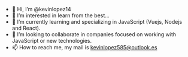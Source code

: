 - 👋 Hi, I’m @kevinlopez14
- 👀 I’m interested in learn from the best...
- 🌱 I’m currently learning and specializing in JavaScript (Vuejs, Nodejs and React).
- 💞️ I’m looking to collaborate in companies focused on working with JavaScript or new technologies.
- 📫 How to reach me, my mail is kevinlopez585@outlook.es


<!---
kevinlopez14/kevinlopez14 is a ✨ special ✨ repository because its `README.md` (this file) appears on your GitHub profile.
You can click the Preview link to take a look at your changes.
--->
